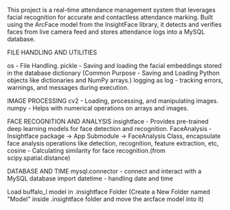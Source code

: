 This project is a real-time attendance management system that leverages facial recognition for accurate and contactless attendance marking. Built using the ArcFace model from the InsightFace library, it detects and verifies faces from live camera feed and stores attendance logs into a MySQL database.

FILE HANDLING AND UTILITIES

os -  File Handling.
pickle - Saving and loading the facial embeddings stored in the database dictionary (Common Purpose - Saving and Loading Python objects like dictionaries and NumPy arrays.)
logging as log - tracking errors, warnings, and messages during execution.

IMAGE PROCESSING
cv2 - Loading, processing, and manipulating images.
numpy - Helps with numerical operations on arrays and images.

FACE RECOGNITION AND ANALYSIS
insightface - Provides pre-trained deep learning models for face detection and recognition.
FaceAnalysis - Insightface package -> App Submodule -> FaceAnalysis Class, encapsulate face analysis operations like detection, recognition, feature extraction, etc,
cosine - Calculating similarity for face recognition.(from scipy.spatial.distance)

DATABASE AND TIME
mysql.connector - connect and interact with a MySQL database
import datetime - handling date and time


Load buffalo_l model in .insightface Folder (Create a New Folder named "Model" inside .insightface folder and move the arcface model into it)
